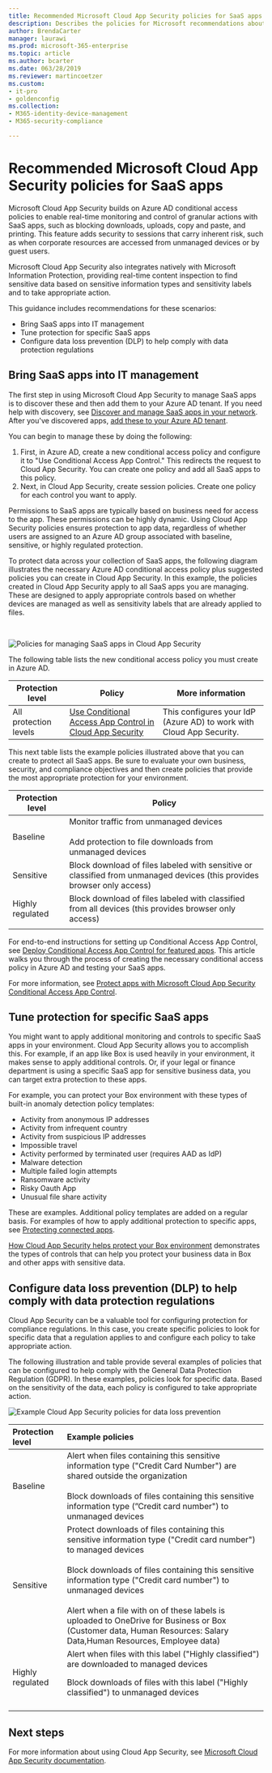 ```yaml
---
title: Recommended Microsoft Cloud App Security policies for SaaS apps - Microsoft 365 Enterprise | Microsoft Docs
description: Describes the policies for Microsoft recommendations about how to secure SharePoint file access.
author: BrendaCarter
manager: laurawi
ms.prod: microsoft-365-enterprise
ms.topic: article
ms.author: bcarter
ms.date: 063/28/2019
ms.reviewer: martincoetzer
ms.custom: 
- it-pro
- goldenconfig
ms.collection: 
- M365-identity-device-management
- M365-security-compliance

---
```


# Recommended Microsoft Cloud App Security policies for SaaS apps
Microsoft Cloud App Security builds on Azure AD conditional access policies to enable real-time monitoring and control of granular actions with SaaS apps, such as blocking downloads, uploads, copy and paste, and printing. This feature adds security to sessions that carry inherent risk, such as when corporate resources are accessed from unmanaged devices or by guest users. 

Microsoft Cloud App Security also integrates natively with Microsoft Information Protection, providing real-time content inspection to find sensitive data based on sensitive information types and sensitivity labels and to take appropriate action. 

This guidance includes recommendations for these scenarios:
- Bring SaaS apps into IT management
- Tune protection for specific SaaS apps
- Configure data loss prevention (DLP) to help comply with data protection regulations

## Bring SaaS apps into IT management

The first step in using Microsoft Cloud App Security to manage SaaS apps is to discover these and then add them to your Azure AD tenant. If you need help with discovery, see [Discover and manage SaaS apps in your network](https://docs.microsoft.com/cloud-app-security/tutorial-shadow-it). After you've discovered apps, [add these to your Azure AD tenant](https://docs.microsoft.com/azure/active-directory/manage-apps/add-application-portal).  

You can begin to manage these by doing the following:
1. First, in Azure AD, create a new conditional access policy and configure it to "Use Conditional Access App Control." This redirects the request to Cloud App Security. You can create one policy and add all SaaS apps to this policy.
1. Next, in Cloud App Security, create session policies. Create one policy for each control you want to apply. 

Permissions to SaaS apps are typically based on business need for access to the app. These permissions can be highly dynamic. Using Cloud App Security policies ensures protection to app data, regardless of whether users are assigned to an Azure AD group associated with baseline, sensitive, or highly regulated protection.

To protect data across your collection of SaaS apps, the following diagram illustrates the necessary Azure AD conditional access policy plus suggested policies you can create in Cloud App Security. In this example, the policies created in Cloud App Security apply to all SaaS apps you are managing. These are designed to apply appropriate controls based on whether devices are managed as well as sensitivity labels that are already applied to files. 

<br>

![Policies for managing SaaS apps in Cloud App Security](../../media/microsoft-365-policies-configurations/mcas-manage-saas-apps-2.png)

The following table lists the new conditional access policy you must create in Azure AD.

|Protection level|Policy|More information|
|---|---|---|
|All protection levels | [Use Conditional Access App Control in Cloud App Security](https://docs.microsoft.com/cloud-app-security/proxy-deployment-aad#configure-integration-with-azure-ad) |This configures your IdP (Azure AD) to work with Cloud App Security. |

This next table lists the example policies illustrated above that you can create to protect all SaaS apps. Be sure to evaluate your own business, security, and compliance objectives and then create policies that provide the most appropriate protection for your environment. 

|Protection level|Policy|
|---|---|
|Baseline | Monitor traffic from unmanaged devices<br><br>Add protection to file downloads from unmanaged devices | 
|Sensitive  | Block download of files labeled with sensitive or classified from unmanaged devices (this provides browser only access)  | 
| Highly regulated | Block download of files labeled with classified from all devices (this provides browser only access)  |   
|  |   |  

For end-to-end instructions for setting up Conditional Access App Control, see [Deploy Conditional Access App Control for featured apps](https://docs.microsoft.com/cloud-app-security/proxy-deployment-aad). This article walks you through the process of creating the necessary conditional access policy in Azure AD and testing your SaaS apps.




For more information, see [Protect apps with Microsoft Cloud App Security Conditional Access App Control](https://docs.microsoft.com/cloud-app-security/proxy-intro-aad). 


## Tune protection for specific SaaS apps
You might want to apply additional monitoring and controls to specific SaaS apps in your environment. Cloud App Security allows you to accomplish this. For example, if an app like Box is used heavily in your environment, it makes sense to apply additional controls. Or, if your legal or finance department is using a specific SaaS app for sensitive business data, you can target extra protection to these apps. 

For example, you can protect your Box environment with these types of built-in anomaly detection policy templates:
- Activity from anonymous IP addresses
- Activity from infrequent country
- Activity from suspicious IP addresses
- Impossible travel
- Activity performed by terminated user (requires AAD as IdP)
- Malware detection
- Multiple failed login attempts
- Ransomware activity
- Risky Oauth App
- Unusual file share activity

These are examples. Additional policy templates are added on a regular basis. For examples of how to apply additional protection to specific apps, see [Protecting connected apps](https://docs.microsoft.com/cloud-app-security/protect-connected-apps). 

[How Cloud App Security helps protect your Box environment](https://docs.microsoft.com/cloud-app-security/protect-box) demonstrates the types of controls that can help you protect your business data in Box and other apps with sensitive data.


## Configure data loss prevention (DLP) to help comply with data protection regulations

Cloud App Security can be a valuable tool for configuring protection for compliance regulations. In this case, you create specific policies to look for specific data that a regulation applies to and configure each policy to take appropriate action. 

The following illustration and table provide several examples of policies that can be configured to help comply with  the General Data Protection Regulation (GDPR). In these examples, policies look for specific data. Based on the sensitivity of the data, each policy is configured to take appropriate action. 

![Example Cloud App Security policies for data loss prevention](../../media/microsoft-365-policies-configurations/mcas-dlp.png)

|Protection level|Example policies|
|:---------------|:-------|
| Baseline |Alert when files containing this sensitive information type ("Credit Card Number") are shared outside the organization <br><br>Block downloads of files containing this sensitive information type (”Credit card number") to unmanaged devices|
| Sensitive  | Protect downloads of files containing this sensitive information type ("Credit card number") to managed devices <br><br>Block downloads of files containing this sensitive information type ("Credit card number") to unmanaged devices <br><br>Alert when a file with on of these labels is uploaded to OneDrive for Business or Box (Customer data, Human Resources: Salary Data,Human Resources, Employee data)|
| Highly regulated |Alert when files with this label ("Highly classified") are downloaded to managed devices <p>Block downloads of files with this label ("Highly classified") to unmanaged devices |
| | |



## Next steps

For more information about using Cloud App Security, see [Microsoft Cloud App Security documentation](https://docs.microsoft.com//cloud-app-security/). 